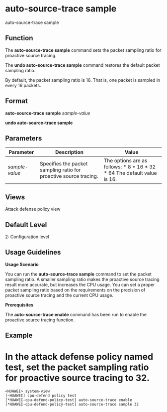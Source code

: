 auto-source-trace sample
========================

auto-source-trace sample

Function
--------



The **auto-source-trace sample** command sets the packet sampling ratio for proactive source tracing.

The **undo auto-source-trace sample** command restores the default packet sampling ratio.



By default, the packet sampling ratio is 16. That is, one packet is sampled in every 16 packets.


Format
------

**auto-source-trace sample** *sample-value*

**undo auto-source-trace sample**


Parameters
----------

| Parameter | Description | Value |
| --- | --- | --- |
| *sample-value* | Specifies the packet sampling ratio for proactive source tracing. | The options are as follows:   * 8 * 16 * 32 * 64   The default value is 16. |



Views
-----

Attack defense policy view


Default Level
-------------

2: Configuration level


Usage Guidelines
----------------

**Usage Scenario**

You can run the **auto-source-trace sample** command to set the packet sampling ratio. A smaller sampling ratio makes the proactive source tracing result more accurate, but increases the CPU usage. You can set a proper packet sampling ratio based on the requirements on the precision of proactive source tracing and the current CPU usage.

**Prerequisites**

The **auto-source-trace enable** command has been run to enable the proactive source tracing function.


Example
-------

# In the attack defense policy named test, set the packet sampling ratio for proactive source tracing to 32.
```
<HUAWEI> system-view
[~HUAWEI] cpu-defend policy test
[*HUAWEI-cpu-defend-policy-test] auto-source-trace enable
[*HUAWEI-cpu-defend-policy-test] auto-source-trace sample 32

```